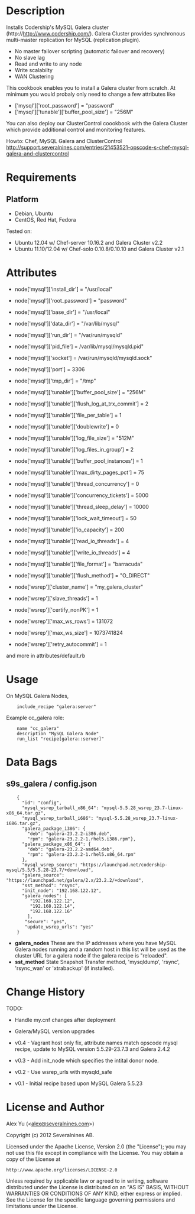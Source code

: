 Description
===========
Installs Codership's MySQL Galera cluster (http://http://www.codership.com/).
Galera Cluster provides synchronous multi-master replication for MySQL (replication plugin).

* No master failover scripting (automatic failover and recovery)
* No slave lag
* Read and write to any node
* Write scalabilty
* WAN Clustering

This cookbook enables you to install a Galera cluster from scratch. At minimum you would probaly only need to change a few attributes like

* ['mysql']['root_password'] = "password"
* ['mysql']['tunable']['buffer_pool_size'] = "256M"

You can also deploy our ClusterControl coookbook with the Galera Cluster which provide additional control and monitoring features.

Howto: Chef, MySQL Galera and ClusterControl
http://support.severalnines.com/entries/21453521-opscode-s-chef-mysql-galera-and-clustercontrol

Requirements
============

Platform
--------
* Debian, Ubuntu
* CentOS, Red Hat, Fedora

Tested on:

* Ubuntu 12.04 w/ Chef-server 10.16.2 and Galera Cluster v2.2
* Ubuntu 11.10/12.04 w/ Chef-solo 0.10.8/0.10.10 and Galera Cluster v2.1

Attributes
==========

* node['mysql']['install_dir'] = "/usr/local"
* node['mysql']['root_password'] = "password"

* node['mysql']['base_dir'] = "/usr/local"
* node['mysql']['data_dir'] = "/var/lib/mysql"
* node['mysql']['run_dir']  = "/var/run/mysqld"
* node['mysql']['pid_file'] = /var/lib/mysql/mysqld.pid"
* node['mysql']['socket']  = /var/run/mysqld/mysqld.sock"
* node['mysql']['port']    = 3306
* node['mysql']['tmp_dir']  = "/tmp"

* node['mysql']['tunable']['buffer_pool_size'] = "256M"
* node['mysql']['tunable']['flush_log_at_trx_commit'] = 2
* node['mysql']['tunable']['file_per_table'] = 1
* node['mysql']['tunable']['doublewrite'] = 0
* node['mysql']['tunable']['log_file_size'] = "512M"
* node['mysql']['tunable']['log_files_in_group'] = 2
* node['mysql']['tunable']['buffer_pool_instances'] = 1
* node['mysql']['tunable']['max_dirty_pages_pct'] = 75
* node['mysql']['tunable']['thread_concurrency'] = 0
* node['mysql']['tunable']['concurrency_tickets'] = 5000
* node['mysql']['tunable']['thread_sleep_delay'] = 10000
* node['mysql']['tunable']['lock_wait_timeout'] = 50
* node['mysql']['tunable']['io_capacity'] = 200
* node['mysql']['tunable']['read_io_threads'] = 4
* node['mysql']['tunable']['write_io_threads'] = 4

* node['mysql']['tunable']['file_format'] = "barracuda"
* node['mysql']['tunable']['flush_method'] = "O_DIRECT"

* node['wsrep']['cluster_name'] = "my_galera_cluster"
* node['wsrep']['slave_threads'] = 1
* node['wsrep']['certify_nonPK'] = 1
* node['wsrep']['max_ws_rows'] = 131072
* node['wsrep']['max_ws_size'] = 1073741824
* node['wsrep']['retry_autocommit'] = 1

and more in attributes/default.rb

Usage
=====

On MySQL Galera Nodes,

		include_recipe "galera:server"

Example cc_galera role:

		name "cc_galera"
		description "MySQL Galera Node"
		run_list "recipe[galera::server]"

Data Bags
=========

s9s_galera / config.json
-------------------------
		{
		  "id": "config",
		  "mysql_wsrep_tarball_x86_64": "mysql-5.5.28_wsrep_23.7-linux-x86_64.tar.gz",
		  "mysql_wsrep_tarball_i686": "mysql-5.5.28_wsrep_23.7-linux-i686.tar.gz",
		  "galera_package_i386": {
		  	"deb": "galera-23.2.2-i386.deb",
		  	"rpm": "galera-23.2.2-1.rhel5.i386.rpm"},
		  "galera_package_x86_64": {
		  	"deb": "galera-23.2.2-amd64.deb",
		  	"rpm": "galera-23.2.2-1.rhel5.x86_64.rpm"
		  },
		  "mysql_wsrep_source": "https://launchpad.net/codership-mysql/5.5/5.5.28-23.7/+download",
		  "galera_source": "https://launchpad.net/galera/2.x/23.2.2/+download",
		  "sst_method": "rsync",
		  "init_node": "192.168.122.12",
		  "galera_nodes": [
		     "192.168.122.12",
		     "192.168.122.14",
		     "192.168.122.16"
		    ],
		   "secure": "yes",
		   "update_wsrep_urls": "yes"
		}

* **galera_nodes**
These are the IP addresses where you have MySQL Galera nodes running and a random host in this list will be used as the cluster URL for a galera node if the galera recipe is "reloaded".
* **sst_method**
State Snapshot Transfer method, 'mysqldump', 'rsync', 'rsync_wan' or 'xtrabackup' (if installed).

Change History
===============

TODO: 
* Handle my.cnf changes after deployment
* Galera/MySQL version upgrades

* v0.4 - Vagrant host only fix, attribute names match opscode mysql recipe, update to MySQL version 5.5.29-23.7.3 and Galera 2.4.2
* v0.3 - Add init_node which specifies the intital donor node.
* v0.2 - Use wsrep_urls with mysqld_safe
* v0.1 - Initial recipe based upon MySQL Galera 5.5.23

License and Author
==================

Alex Yu (&lt;alex@severalnines.com&gt;)

Copyright (c) 2012 Severalnines AB.

Licensed under the Apache License, Version 2.0 (the "License");
you may not use this file except in compliance with the License.
You may obtain a copy of the License at

    http://www.apache.org/licenses/LICENSE-2.0

Unless required by applicable law or agreed to in writing, software
distributed under the License is distributed on an "AS IS" BASIS,
WITHOUT WARRANTIES OR CONDITIONS OF ANY KIND, either express or implied.
See the License for the specific language governing permissions and
limitations under the License.
